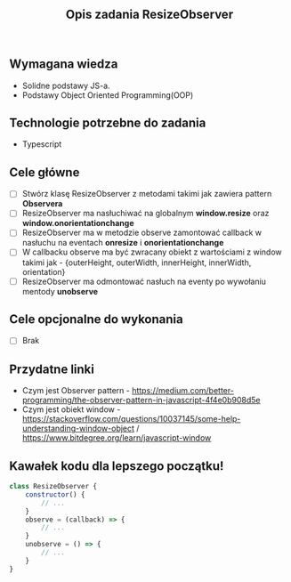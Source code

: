 <h2 align="center">Opis zadania ResizeObserver </h2>

<br>

## Wymagana wiedza
- Solidne podstawy JS-a.
- Podstawy Object Oriented Programming(OOP)
 
## Technologie potrzebne do zadania

- Typescript 

## Cele główne

* [ ] Stwórz klasę ResizeObserver z metodami takimi jak zawiera pattern **Observera**
* [ ] ResizeObserver ma nasłuchiwać na globalnym **window.resize** oraz **window.onorientationchange**
* [ ] ResizeObserver ma w metodzie observe zamontować callback w nasłuchu na eventach **onresize** i **onorientationchange**
* [ ] W callbacku observe ma być zwracany obiekt z wartościami z window takimi jak - {outerHeight, outerWidth, innerHeight, innerWidth, orientation}
* [ ] ResizeObserver ma odmontować nasłuch na eventy po wywołaniu mentody **unobserve**

## Cele opcjonalne do wykonania

* [ ] Brak

## Przydatne linki

- Czym jest Observer pattern - https://medium.com/better-programming/the-observer-pattern-in-javascript-4f4e0b908d5e
- Czym jest obiekt window - https://stackoverflow.com/questions/10037145/some-help-understanding-window-object / https://www.bitdegree.org/learn/javascript-window

## Kawałek kodu dla lepszego początku!

```javascript
class ResizeObserver {
	constructor() {
        // ...
	}
	observe = (callback) => {
        // ...
	}
	unobserve = () => {
        // ...
	}
}
```
